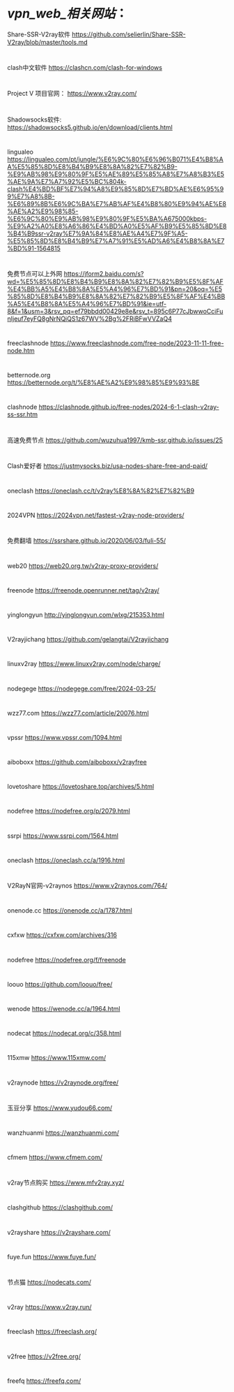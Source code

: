  #                                                          ***vpn_web_相关网站***：

Share-SSR-V2ray软件     https://github.com/selierlin/Share-SSR-V2ray/blob/master/tools.md
#
clash中文软件               https://clashcn.com/clash-for-windows
#
Project V 项目官网：     https://www.v2ray.com/
#
Shadowsocks软件:       https://shadowsocks5.github.io/en/download/clients.html
#

lingualeo						    https://lingualeo.com/pt/jungle/%E6%9C%80%E6%96%B071%E4%B8%AA%E5%85%8D%E8%B4%B9%E8%8A%82%E7%82%B9-%E9%AB%98%E9%80%9F%E5%AE%89%E5%85%A8%E7%A8%B3%E5%AE%9A%E7%A7%92%E5%BC%804k-clash%E4%BD%BF%E7%94%A8%E9%85%8D%E7%BD%AE%E6%95%99%E7%A8%8B-%E6%89%8B%E6%9C%BA%E7%AB%AF%E4%B8%80%E9%94%AE%E8%AE%A2%E9%98%85-%E6%9C%80%E9%AB%98%E9%80%9F%E5%BA%A675000kbps-%E9%A2%A0%E8%A6%86%E4%BD%A0%E5%AF%B9%E5%85%8D%E8%B4%B9ssr-v2ray%E7%9A%84%E8%AE%A4%E7%9F%A5-%E5%85%8D%E8%B4%B9%E7%A7%91%E5%AD%A6%E4%B8%8A%E7%BD%91-1564815
#
免费节点可以上外网				https://jform2.baidu.com/s?wd=%E5%85%8D%E8%B4%B9%E8%8A%82%E7%82%B9%E5%8F%AF%E4%BB%A5%E4%B8%8A%E5%A4%96%E7%BD%91&pn=20&oq=%E5%85%8D%E8%B4%B9%E8%8A%82%E7%82%B9%E5%8F%AF%E4%BB%A5%E4%B8%8A%E5%A4%96%E7%BD%91&ie=utf-8&f=1&usm=3&rsv_pq=ef79bbdd00429e8e&rsv_t=895c6P77cJbwwoCciFunIjeuf7eyFQ8gNrNQiQS1z67WV%2Bg%2FRiBFwVVZaQ4
#
freeclashnode					  https://www.freeclashnode.com/free-node/2023-11-11-free-node.htm
#
betternode.org					https://betternode.org/t/%E8%AE%A2%E9%98%85%E9%93%BE	
#
clashnode					      https://clashnode.github.io/free-nodes/2024-6-1-clash-v2ray-ss-ssr.htm
#
高速免费节点        			https://github.com/wuzuhua1997/kmb-ssr.github.io/issues/25
#
Clash爱好者					    https://justmysocks.biz/usa-nodes-share-free-and-paid/
#
oneclash						    https://oneclash.cc/t/v2ray%E8%8A%82%E7%82%B9
#
2024VPN						      https://2024vpn.net/fastest-v2ray-node-providers/
#
免费翻墙						      https://ssrshare.github.io/2020/06/03/fuli-55/
#
web20						        https://web20.org.tw/v2ray-proxy-providers/
#
freenode					     	https://freenode.openrunner.net/tag/v2ray/
#
yinglongyun				    	http://yinglongyun.com/wlxg/215353.html
#
V2rayjichang				  	https://github.com/gelangtai/V2rayjichang
#
linuxv2ray				    	https://www.linuxv2ray.com/node/charge/
#
nodegege				      	https://nodegege.com/free/2024-03-25/
#
wzz77.com				      	https://wzz77.com/article/20076.html
#
vpssr					        	https://www.vpssr.com/1094.html
#
aiboboxx					    	https://github.com/aiboboxx/v2rayfree
#
lovetoshare				    	https://lovetoshare.top/archives/5.html
#
nodefree					    	https://nodefree.org/p/2079.html
#
ssrpi							      https://www.ssrpi.com/1564.html
#
oneclash					    	https://oneclash.cc/a/1916.html
#
V2RayN官网-v2raynos			https://www.v2raynos.com/764/
#
onenode.cc				    	https://onenode.cc/a/1787.html
#
cxfxw					        	https://cxfxw.com/archives/316
#
nodefree					    	https://nodefree.org/f/freenode
#
loouo						        https://github.com/loouo/free/
#
wenode						      https://wenode.cc/a/1964.html
#
nodecat						      https://nodecat.org/c/358.html
#
115xmw						      https://www.115xmw.com/
#
v2raynode					      https://v2raynode.org/free/
#
玉豆分享					      	https://www.yudou66.com/
#
wanzhuanmi				   	  https://wanzhuanmi.com/
#
cfmem						        https://www.cfmem.com/
#
v2ray节点购买				  	https://www.mfv2ray.xyz/
#
clashgithub				    	https://clashgithub.com/
#
v2rayshare					    https://v2rayshare.com/
#
fuye.fun					    	https://www.fuye.fun/
#
节点猫						        https://nodecats.com/
#
v2ray						        https://www.v2ray.run/
#
freeclash					    	https://freeclash.org/
#
v2free						      https://v2free.org/
#
freefq						      https://freefq.com/
